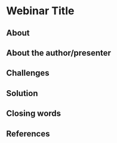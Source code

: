 # Webinar Title

## About

## About the author/presenter

## Challenges

## Solution

## Closing words

## References
